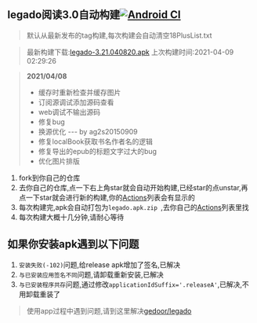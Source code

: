 ## legado阅读3.0自动构建[![Android CI](https://github.com/10bits/gedoor-Build/workflows/Android%20CI/badge.svg)](https://github.com/10bits/gedoor-Build/actions)

> 默认从最新发布的tag构建,每次构建会自动清空18PlusList.txt

> 最新构建下载:[legado-3.21.040820.apk](https://github.com/YellowOrange98/gedoor-Build/releases/download/legado-3.21.040820/legado-3.21.040820.apk) 上次构建时间:2021-04-09 02:29:26
<!--start-->
> **2021/04/08**
> * 缓存时重新检查并缓存图片
> * 订阅源调试添加源码查看
> * web调试不输出源码
> * 修复bug
> * 换源优化
> --- by ag2s20150909
> * 修复localBook获取书名作者名的逻辑
> * 修复导出的epub的标题文字过大的bug
> * 优化图片排版
<!--end-->
  
1. fork到你自己的仓库
2. 去你自己的仓库,点一下右上角star就会自动开始构建,已经star的点unstar,再点一下star就会进行新的构建,你的[Actions](https://github.com/10bits/gedoor-Build/actions)列表会有显示的
3. 每次构建完,apk会自动打包为`legado.apk.zip
`,去你自己的[Actions](https://github.com/10bits/gedoor-Build/actions)列表里找
4. 每次构建大概十几分钟,请耐心等待

## 如果你安装apk遇到以下问题

1. `安装失败(-102)`问题,给release apk增加了签名,已解决
2. `与已安装应用签名不同`问题,请卸载重新安装,已解决
3. `与已安装程序共存`问题,通过修改`applicationIdSuffix='.releaseA'`,已解决,不用卸载重装了
> 使用app过程中遇到问题,请到这里解决[gedoor/legado](https://github.com/gedoor/legado/issues)

